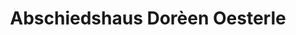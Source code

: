 ---
title: "Abschiedshaus Dorèen Oesterle"
url: /welzheim/abschiedshaus-doreen-oesterle/
shop: Bestattungen
---